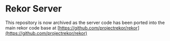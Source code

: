 # Rekor Server

This repository is now archived as the server code has been ported into the main rekor code base at [https://github.com/projectrekor/rekor](https://github.com/projectrekor/rekor)
